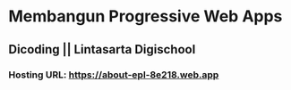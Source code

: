 # Membangun Progressive Web Apps
## Dicoding || Lintasarta Digischool

### Hosting URL: https://about-epl-8e218.web.app
